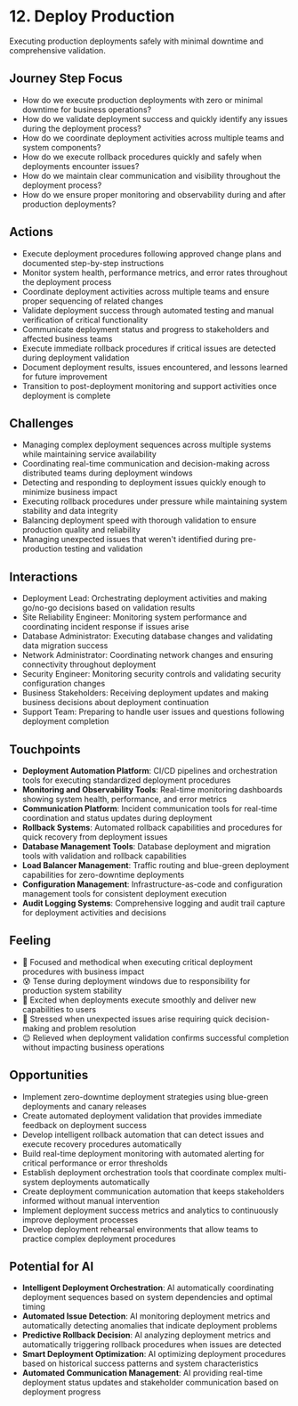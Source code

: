 # 12. Deploy Production

Executing production deployments safely with minimal downtime and comprehensive validation.

## Journey Step Focus

- How do we execute production deployments with zero or minimal downtime for business operations?
- How do we validate deployment success and quickly identify any issues during the deployment process?
- How do we coordinate deployment activities across multiple teams and system components?
- How do we execute rollback procedures quickly and safely when deployments encounter issues?
- How do we maintain clear communication and visibility throughout the deployment process?
- How do we ensure proper monitoring and observability during and after production deployments?

## Actions

- Execute deployment procedures following approved change plans and documented step-by-step instructions
- Monitor system health, performance metrics, and error rates throughout the deployment process
- Coordinate deployment activities across multiple teams and ensure proper sequencing of related changes
- Validate deployment success through automated testing and manual verification of critical functionality
- Communicate deployment status and progress to stakeholders and affected business teams
- Execute immediate rollback procedures if critical issues are detected during deployment validation
- Document deployment results, issues encountered, and lessons learned for future improvement
- Transition to post-deployment monitoring and support activities once deployment is complete

## Challenges

- Managing complex deployment sequences across multiple systems while maintaining service availability
- Coordinating real-time communication and decision-making across distributed teams during deployment windows
- Detecting and responding to deployment issues quickly enough to minimize business impact
- Executing rollback procedures under pressure while maintaining system stability and data integrity
- Balancing deployment speed with thorough validation to ensure production quality and reliability
- Managing unexpected issues that weren't identified during pre-production testing and validation

## Interactions

- Deployment Lead: Orchestrating deployment activities and making go/no-go decisions based on validation results
- Site Reliability Engineer: Monitoring system performance and coordinating incident response if issues arise
- Database Administrator: Executing database changes and validating data migration success
- Network Administrator: Coordinating network changes and ensuring connectivity throughout deployment
- Security Engineer: Monitoring security controls and validating security configuration changes
- Business Stakeholders: Receiving deployment updates and making business decisions about deployment continuation
- Support Team: Preparing to handle user issues and questions following deployment completion

## Touchpoints

- **Deployment Automation Platform**: CI/CD pipelines and orchestration tools for executing standardized deployment procedures
- **Monitoring and Observability Tools**: Real-time monitoring dashboards showing system health, performance, and error metrics
- **Communication Platform**: Incident communication tools for real-time coordination and status updates during deployment
- **Rollback Systems**: Automated rollback capabilities and procedures for quick recovery from deployment issues
- **Database Management Tools**: Database deployment and migration tools with validation and rollback capabilities
- **Load Balancer Management**: Traffic routing and blue-green deployment capabilities for zero-downtime deployments
- **Configuration Management**: Infrastructure-as-code and configuration management tools for consistent deployment execution
- **Audit Logging Systems**: Comprehensive logging and audit trail capture for deployment activities and decisions

## Feeling

- 🎯 Focused and methodical when executing critical deployment procedures with business impact
- 😰 Tense during deployment windows due to responsibility for production system stability
- 🚀 Excited when deployments execute smoothly and deliver new capabilities to users
- 😤 Stressed when unexpected issues arise requiring quick decision-making and problem resolution
- 😌 Relieved when deployment validation confirms successful completion without impacting business operations

## Opportunities

- Implement zero-downtime deployment strategies using blue-green deployments and canary releases
- Create automated deployment validation that provides immediate feedback on deployment success
- Develop intelligent rollback automation that can detect issues and execute recovery procedures automatically
- Build real-time deployment monitoring with automated alerting for critical performance or error thresholds
- Establish deployment orchestration tools that coordinate complex multi-system deployments automatically
- Create deployment communication automation that keeps stakeholders informed without manual intervention
- Implement deployment success metrics and analytics to continuously improve deployment processes
- Develop deployment rehearsal environments that allow teams to practice complex deployment procedures

## Potential for AI

- **Intelligent Deployment Orchestration**: AI automatically coordinating deployment sequences based on system dependencies and optimal timing
- **Automated Issue Detection**: AI monitoring deployment metrics and automatically detecting anomalies that indicate deployment problems
- **Predictive Rollback Decision**: AI analyzing deployment metrics and automatically triggering rollback procedures when issues are detected
- **Smart Deployment Optimization**: AI optimizing deployment procedures based on historical success patterns and system characteristics
- **Automated Communication Management**: AI providing real-time deployment status updates and stakeholder communication based on deployment progress